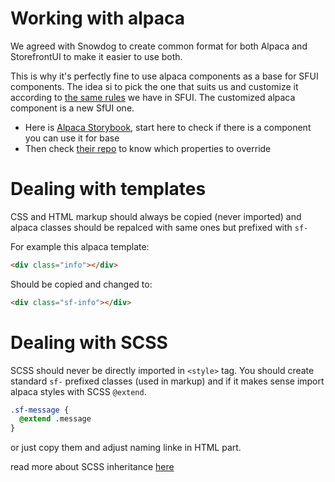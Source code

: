 # Working with alpaca

We agreed with Snowdog to create common format for both Alpaca and StorefrontUI to make it easier to use both.

This is why it's perfectly fine to use alpaca components as a base for SFUI components. The idea si to pick the one that suits us and customize it according to [the same rules](https://github.com/DivanteLtd/storefront-ui/blob/master/docs/customization.md) we have in SFUI.
The customized alpaca component is a new SfUI one.

- Here is [Alpaca Storybook](https://alpaca-storybook-git-develop.snowdog1.now.sh/?path=/story/elements-breadcrumbs--default), start here to check if there is a component you can use it for base
- Then check [their repo](https://github.com/SnowdogApps/alpaca-storybook/tree/develop/components/src) to know which properties to override


# Dealing with templates

CSS and HTML markup should always be copied (never imported) and alpaca classes should be repalced with same ones but prefixed with `sf-`

For example this alpaca template:

````html
<div class="info"></div>
````
Should be copied and changed to:
````html
<div class="sf-info"></div>
````

# Dealing with SCSS

SCSS should never be directly imported in `<style>` tag. You should create standard `sf-` prefixed classes (used in markup) and if it makes sense import alpaca styles with SCSS `@extend`.

````css
.sf-message {
  @extend .message
}
````
or just copy them and adjust naming linke in HTML part.

read more about SCSS inheritance [here](https://sass-lang.com/guide)
